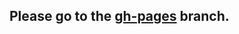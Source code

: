 ## Please go to the [gh-pages](https://github.com/mhmatthewhugley/website-mh-01/tree/gh-pages) branch.

